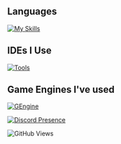 ## Languages

[![My Skills](https://skillicons.dev/icons?i=c,cpp,cs,python,lua,java,html,ruby,rust&perline=5)](https://skillicons.dev)

## IDEs I Use

[![Tools](https://skillicons.dev/icons?i=visualstudio,rider,vscode,idea&perline=4)](https://skillicons.dev)

## Game Engines I've used

[![GEngine](https://skillicons.dev/icons?i=robloxstudio,unity,unreal,godot&perline=4)](https://skillicons.dev)

[![Discord Presence](https://lanyard.cnrad.dev/api/1250431140607557702?showDisplayName=true)](https://discord.com/users/1250431140607557702)

![GitHub Views](https://komarev.com/ghpvc/?username=0xCiel)
